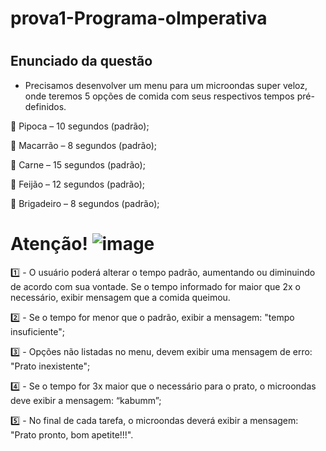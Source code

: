 # prova1-Programa-oImperativa
#

<h2> Enunciado da questão </h2>

 - Precisamos desenvolver um menu para um microondas super veloz, onde teremos 5 opções de comida com seus respectivos tempos pré-definidos. 
<p>   🍿 Pipoca – 10 segundos (padrão);</p>
<p>   🍝 Macarrão – 8 segundos (padrão);</p>
<p>   🥩 Carne – 15 segundos (padrão);</p>
<p>   🍛 Feijão – 12 segundos (padrão);</p>
<p>   🍫 Brigadeiro – 8 segundos (padrão); </p>

# Atenção! ![image](https://user-images.githubusercontent.com/85362901/131860547-0daa784c-af19-4b0c-add7-4020556cd067.png)


<p> 1️⃣  - O usuário poderá alterar o tempo padrão, aumentando ou diminuindo de acordo com sua vontade. Se o tempo informado for maior que 2x o necessário, exibir mensagem que a comida queimou.</p>
<p> 2️⃣  - Se o tempo for menor que o padrão, exibir a mensagem: "tempo insuficiente"; </p>
<p> 3️⃣  - Opções não listadas no menu, devem exibir uma mensagem de erro: "Prato inexistente"; </p>
<p> 4️⃣  - Se o tempo for 3x maior que o necessário para o prato, o microondas deve exibir a mensagem: “kabumm”; </p>
<p> 5️⃣  - No final de cada tarefa, o microondas deverá exibir a mensagem: "Prato pronto, bom apetite!!!". </p>
